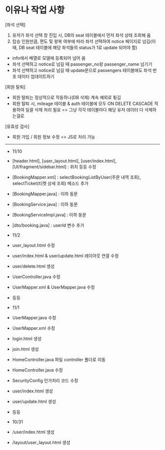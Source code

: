 # 이유나 작업 사항


[좌석 선택]
1) 유저가 좌석 선택 창 진입 시, DB의 seat 테이블에서 먼저 좌석 상태 조회해 옴
2) 탑승 인원만큼, 편도 및 왕복 여부에 따라 좌석 선택하여 notice 페이지로 넘김(이 때, DB seat 테이블에 해당 좌석들의 status가 1로 update 되어야 함)

- info에서 배열로 모델에 등록되어 넘어 옴
- 좌석 선택하고 notice로 넘길 때 passenger_no랑 passenger_name 넘기기
- 좌석 선택하고 notice로 넘길 때 update문으로 passengers 테이블에도 좌석 번호 데이터 업데이트하기


[회원 탈퇴]
- 회원 탈퇴는 정상적으로 작동하나(DB 삭제) 계속 예외로 튕김
- 회원 탈퇴 시, mileage 테이블 & auth 테이블에 모두 ON DELETE CASCADE 적용하여 일괄 삭제 처리 필요 => 그냥 각각 테이블마다 해당 유저 데이터 다 삭제하는걸로




[유효성 검사]
- 회원 가입 / 회원 정보 수정 => JS로 처리 가능



--------------------------------------------------------------------------------------------------------
- 11/10
- [header.html], [user_layout.html], [user/index.html], [UI/fragment/sidebar.html] : 위치 등등 수정
- [BookingMapper.xml] : selectBookingListByUser(주문 내역 조회), selectTicket(티켓 상세 조회) 메소드 추가
- [BookingMapper.java] : 이하 동문
- [BookingService.java] : 이하 동문
- [BookingServiceImpl.java] : 이하 동문
- [dto/booking.java] : userId 변수 추가




- 11/2
- user_layout.html 수정
- user/index.html & user/update.html 레이아웃 연결 수정
- user/delete.html 생성
- UserController.java 수정
- UserMapper.xml & UserMapper.java 수정
- 등등

- 11/1
- UserMapper.java 수정
- UserMapper.xml 수정
- login.html 생성
- join.html 생성
- HomeController.java 파일 controller 폴더로 이동
- HomeController.java 수정
- SecurityConfig 인가처리 코드 수정
- user/index.html 생성
- user/update.html 생성
- 등등

- 10/31
- /user/index.html 생성
- /layout/user_layout.html 생성